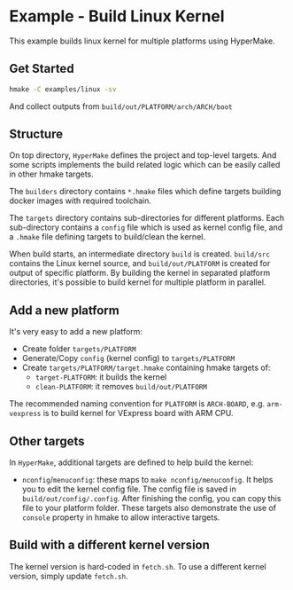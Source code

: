 # Example - Build Linux Kernel

This example builds linux kernel for multiple platforms using HyperMake.

## Get Started

```sh
hmake -C examples/linux -sv
```

And collect outputs from `build/out/PLATFORM/arch/ARCH/boot`

## Structure

On top directory, `HyperMake` defines the project and top-level targets.
And some scripts implements the build related logic which can be easily called
in other hmake targets.

The `builders` directory contains `*.hmake` files which define targets building
docker images with required toolchain.

The `targets` directory contains sub-directories for different platforms.
Each sub-directory contains a `config` file which is used as kernel config file,
and a `.hmake` file defining targets to build/clean the kernel.

When build starts, an intermediate directory `build` is created.
`build/src` contains the Linux kernel source, and `build/out/PLATFORM` is created
for output of specific platform.
By building the kernel in separated platform directories, it's possible to build
kernel for multiple platform in parallel.

## Add a new platform

It's very easy to add a new platform:

- Create folder `targets/PLATFORM`
- Generate/Copy `config` (kernel config) to `targets/PLATFORM`
- Create `targets/PLATFORM/target.hmake` containing hmake targets of:
  - `target-PLATFORM`: it builds the kernel
  - `clean-PLATFORM`: it removes `build/out/PLATFORM`

The recommended naming convention for `PLATFORM` is `ARCH-BOARD`,
e.g. `arm-vexpress` is to build kernel for VExpress board with ARM CPU.

## Other targets

In `HyperMake`, additional targets are defined to help build the kernel:

- `nconfig`/`menuconfig`: these maps to `make nconfig/menuconfig`. It helps you
  to edit the kernel config file. The config file is saved in `build/out/config/.config`.
  After finishing the config, you can copy this file to your platform folder.
  These targets also demonstrate the use of `console` property in hmake to allow
  interactive targets.

## Build with a different kernel version

The kernel version is hard-coded in `fetch.sh`.
To use a different kernel version, simply update `fetch.sh`.
